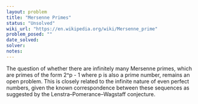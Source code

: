 ```yaml
---
layout: problem
title: "Mersenne Primes"
status: "Unsolved"
wiki_url: "https://en.wikipedia.org/wiki/Mersenne_prime"
problem_posed: ""
date_solved:
solver:
notes:
---
```

The question of whether there are infinitely many Mersenne primes, which are primes of the form 2^p - 1 where p is also a prime number, remains an open problem. This is closely related to the infinite nature of even perfect numbers, given the known correspondence between these sequences as suggested by the Lenstra–Pomerance–Wagstaff conjecture.